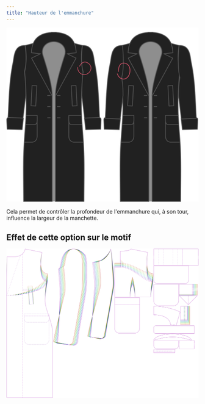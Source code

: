 ```yaml
---
title: "Hauteur de l'emmanchure"
---
```


![Hauteur de l'emmanchure](./armholedepthfactor.svg)

Cela permet de contrôler la profondeur de l'emmanchure qui, à son tour, influence la largeur de la manchette.

## Effet de cette option sur le motif

![Cette image montre l'effet de cette option en superposant plusieurs variantes qui ont une valeur différente pour cette option](carlton_armholedepthfactor_sample.svg "Effet de cette option sur le motif")
